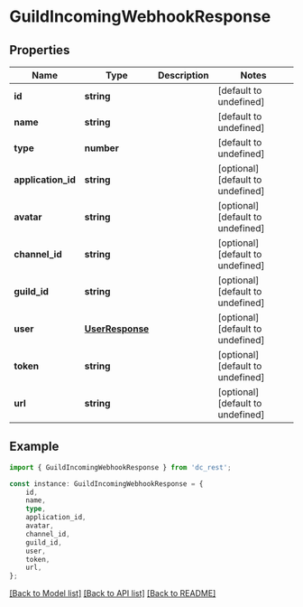 # GuildIncomingWebhookResponse


## Properties

Name | Type | Description | Notes
------------ | ------------- | ------------- | -------------
**id** | **string** |  | [default to undefined]
**name** | **string** |  | [default to undefined]
**type** | **number** |  | [default to undefined]
**application_id** | **string** |  | [optional] [default to undefined]
**avatar** | **string** |  | [optional] [default to undefined]
**channel_id** | **string** |  | [optional] [default to undefined]
**guild_id** | **string** |  | [optional] [default to undefined]
**user** | [**UserResponse**](UserResponse.md) |  | [optional] [default to undefined]
**token** | **string** |  | [optional] [default to undefined]
**url** | **string** |  | [optional] [default to undefined]

## Example

```typescript
import { GuildIncomingWebhookResponse } from 'dc_rest';

const instance: GuildIncomingWebhookResponse = {
    id,
    name,
    type,
    application_id,
    avatar,
    channel_id,
    guild_id,
    user,
    token,
    url,
};
```

[[Back to Model list]](../README.md#documentation-for-models) [[Back to API list]](../README.md#documentation-for-api-endpoints) [[Back to README]](../README.md)

